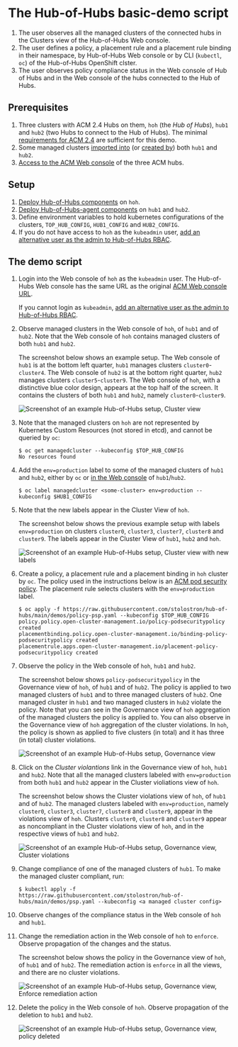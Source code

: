 # The Hub-of-Hubs basic-demo script

1. The user observes all the managed clusters of the connected hubs in the Clusters view of the Hub-of-Hubs Web console.
1. The user defines a policy, a placement rule and a placement rule binding in their namespace, by Hub-of-Hubs Web console or
by CLI (`kubectl`, `oc`) of the Hub-of-Hubs OpenShift clster.
1. The user observes policy compliance status in the Web console of Hub of Hubs and in the Web console of the hubs connected to the Hub of Hubs.

## Prerequisites

1. Three clusters with ACM 2.4 Hubs on them, `hoh` (the _Hub of Hubs_), `hub1` and `hub2` (two Hubs to connect to the Hub of Hubs). The minimal [requirements for ACM 2.4](https://access.redhat.com/documentation/en-us/red_hat_advanced_cluster_management_for_kubernetes/2.4/html/install/installing#requirements-and-recommendations) are sufficient for this demo.
1. Some managed clusters [imported into](https://access.redhat.com/documentation/en-us/red_hat_advanced_cluster_management_for_kubernetes/2.4/html/clusters/managing-your-clusters#importing-a-target-managed-cluster-to-the-hub-cluster) (or [created by](https://access.redhat.com/documentation/en-us/red_hat_advanced_cluster_management_for_kubernetes/2.4/html/clusters/managing-your-clusters#creating-a-cluster)) both `hub1` and `hub2`.
1. [Access to the ACM Web console](https://access.redhat.com/documentation/en-us/red_hat_advanced_cluster_management_for_kubernetes/2.4/html/web_console/web-console#accessing-your-console) of the three ACM hubs.

## Setup

1. [Deploy Hub-of-Hubs components](https://github.com/stolostron/hub-of-hubs/blob/main/deploy/README.md) on `hoh`.
2. [Deploy Hub-of-Hubs-agent components](https://github.com/stolostron/hub-of-hubs/tree/main/deploy#deploying-a-hub-of-hubs-agent) on `hub1` and `hub2`.
3. Define environment variables to hold kubernetes configurations of the clusters, `TOP_HUB_CONFIG`, `HUB1_CONFIG` and `HUB2_CONFIG`.
4. If you do not have access to `hoh` as the `kubeadmin` user, [add an alternative user as the admin to Hub-of-Hubs RBAC](https://github.com/stolostron/hub-of-hubs-rbac#update-role-bindings-or-role-definitions).

## The demo script

1.  Login into the Web console of `hoh` as the `kubeadmin` user. The Hub-of-Hubs Web console has the same URL as the original [ACM Web console URL](https://access.redhat.com/documentation/en-us/red_hat_advanced_cluster_management_for_kubernetes/2.4/html/web_console/web-console#accessing-your-console).

    If you cannot login as `kubeadmin`, [add an alternative user as the admin to Hub-of-Hubs RBAC](https://github.com/stolostron/hub-of-hubs-rbac#update-role-bindings-or-role-definitions).

1.  Observe managed clusters in the Web console of `hoh`, of `hub1` and of `hub2`.
    Note that the Web console of `hoh` contains managed clusters of both `hub1` and `hub2`.

    The screenshot below shows an example setup. The Web console of `hub1` is at the bottom left quarter, `hub1` manages clusters `cluster0`-`cluster4`.
    The Web console of `hub2` is at the bottom right quarter, `hub2` manages clusters `cluster5`-`cluster9`.
    The Web console of `hoh`, with a distinctive blue color design, appears at the top half of the screen. It contains the clusters of both `hub1` and `hub2`,
    namely `cluster0`-`cluster9`.

    ![Screenshot of an example Hub-of-Hubs setup, Cluster view](../images/demo_cluster_view.png)


1.  Note that the managed clusters on `hoh` are not represented by Kubernetes Custom Resources (not stored in etcd), and cannot be queried by `oc`:

    ```
    $ oc get managedcluster --kubeconfig $TOP_HUB_CONFIG
    No resources found
    ```

1.  Add the `env=production` label to some of the managed clusters of `hub1` and `hub2`, either by `oc` or [in the Web console](https://access.redhat.com/documentation/en-us/red_hat_advanced_cluster_management_for_kubernetes/2.4/html/clusters/managing-your-clusters#managing-cluster-labels) of `hub1`/`hub2`.

    ```
    $ oc label managedcluster <some-cluster> env=production --kubeconfig $HUB1_CONFIG
    ```

1.  Note that the new labels appear in the Cluster View of `hoh`.

    The screenshot below shows the previous example setup with labels `env=production` on clusters `cluster0`, `cluster3`, `cluster7`, `cluster8` and `cluster9`.
    The labels appear in the Cluster View of `hub1`, `hub2` and `hoh`.

    ![Screenshot of an example Hub-of-Hubs setup, Cluster view with new labels](../images/demo_cluster_view_labels.png)

1.  Create a policy, a placement rule and a placement binding in `hoh` cluster by `oc`. The policy used in the instructions below is an [ACM pod security policy](https://access.redhat.com/documentation/en-us/red_hat_advanced_cluster_management_for_kubernetes/2.4/html/governance/governance#pod-security-policy). The placement rule selects clusters with the `env=production` label.

    ```
    $ oc apply -f https://raw.githubusercontent.com/stolostron/hub-of-hubs/main/demos/policy-psp.yaml --kubeconfig $TOP_HUB_CONFIG
    policy.policy.open-cluster-management.io/policy-podsecuritypolicy created
    placementbinding.policy.open-cluster-management.io/binding-policy-podsecuritypolicy created
    placementrule.apps.open-cluster-management.io/placement-policy-podsecuritypolicy created
    ```

1.  Observe the policy in the Web console of `hoh`, `hub1` and `hub2`.

    The screenshot below shows `policy-podsecuritypolicy` in the Governance view of `hoh`, of `hub1` and of `hub2`.
    The policy is applied to two managed clusters of `hub1` and to three managed clusters of `hub2`.
    One managed cluster in `hub1` and two managed clusters in `hub2` violate the policy.
    Note that you can see in the Governance view of `hoh` aggregation of the managed clusters the policy is applied to.
    You can also observe in the Governance view of `hoh` aggregation of the cluster violations.
    In `hoh`, the policy is shown as applied to five clusters (in total) and it has three (in total) cluster violations.

    ![Screenshot of an example Hub-of-Hubs setup, Governance view](../images/demo_governance_view.png)

1.  Click on the _Cluster violantions_ link in the Governance view of `hoh`, `hub1` and `hub2`.
    Note that all the managed clusters labeled with `env=production` from both `hub1` and `hub2` appear in the Cluster violiations view of `hoh`.

    The screenshot below shows the Cluster violations view of `hoh`, of `hub1` and of `hub2`. The managed clusters labeled with `env=production`, namely
    `cluster0`, `cluster3`, `cluster7`, `cluster8` and `cluster9`, appear in the violations view of `hoh`. Clusters `cluster0`, `cluster8` and `cluster9`
    appear as noncompliant in the Cluster violations view of `hoh`, and in the respective views of `hub1` and `hub2`.


    ![Screenshot of an example Hub-of-Hubs setup, Governance view, Cluster violations](../images/demo_governance_view_cluster_violations.png)

1.  Change compliance of one of the managed clusters of `hub1`. To make the managed cluster compliant, run:

    ```
    $ kubectl apply -f https://raw.githubusercontent.com/stolostron/hub-of-hubs/main/demos/psp.yaml --kubeconfig <a managed cluster config>
    ```

1.  Observe changes of the compliance status in the Web console of `hoh` and `hub1`.

1.  Change the remediation action in the Web console of `hoh` to `enforce`. Observe propagation of the changes and the status.

    The screenshot below shows the policy in the Governance view of `hoh`, of `hub1` and of `hub2`. The remediation action is `enforce` in
    all the views, and there are no cluster violations.

    ![Screenshot of an example Hub-of-Hubs setup, Governance view, Enforce remediation action](../images/demo_governance_view_enforce.png)

1.  Delete the policy in the Web console of `hoh`. Observe propagation of the deletion to `hub1` and `hub2`.

    ![Screenshot of an example Hub-of-Hubs setup, Governance view, policy deleted](../images/delete_policy.png)
